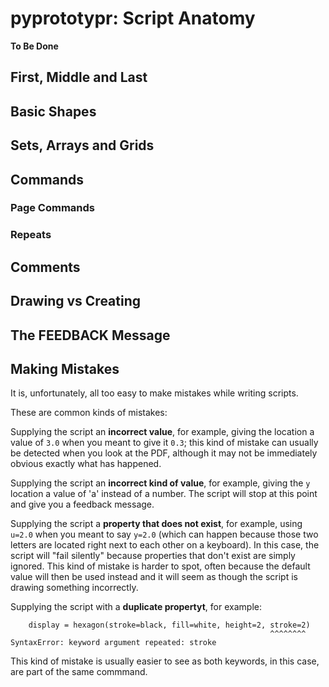 # pyprototypr: Script Anatomy

**To Be Done**

## First, Middle and Last


## Basic Shapes


## Sets, Arrays and Grids


## Commands

### Page Commands

### Repeats


## Comments


## Drawing vs Creating


## The FEEDBACK Message


## Making Mistakes

It is, unfortunately, all too easy to make mistakes while writing scripts.

These are common kinds of mistakes:

Supplying the script an **incorrect value**, for example, giving the location a
value of `3.0` when you meant to give it `0.3`; this kind of mistake can usually be
detected when you look at the PDF, although it may not be immediately obvious exactly
what has happened.

Supplying the script an **incorrect kind of value**, for example, giving the `y` location
a value of 'a' instead of a number. The script will stop at this point and give you
a feedback message.

Supplying the script a **property that does not exist**, for example, using `u=2.0`
when you meant to say `y=2.0` (which can happen because those two letters are located
right next to each other on a keyboard).  In this case, the script will
"fail silently" because properties that don't exist are simply ignored.
This kind of mistake is harder to spot, often because the default value will then be
used instead and it will seem as though the script is drawing something incorrectly.

Supplying the script with a **duplicate propertyt**, for example:
```
    display = hexagon(stroke=black, fill=white, height=2, stroke=2)
                                                          ^^^^^^^^
SyntaxError: keyword argument repeated: stroke
```
This kind of mistake is usually easier to see as both keywords, in this case, are part
of the same commmand.
